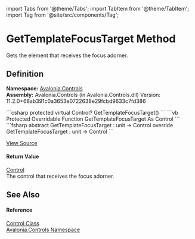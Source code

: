 import Tabs from '@theme/Tabs'; 
import TabItem from '@theme/TabItem'; 
import Tag from '@site/src/components/Tag'; 

# GetTemplateFocusTarget Method


Gets the element that receives the focus adorner.



## Definition
**Namespace:** <a href="N_Avalonia_Controls">Avalonia.Controls</a>  
**Assembly:** Avalonia.Controls (in Avalonia.Controls.dll) Version: 11.2.0+68ab391c0a3653e0722638e29fcbd9633c7fd386

<Tabs groupId="api-code-preview">
<TabItem value="csharp" label="C#">
```csharp
protected virtual Control? GetTemplateFocusTarget()
```
</TabItem>
<TabItem value="vb" label="VB">
```vb
Protected Overridable Function GetTemplateFocusTarget As Control
```
</TabItem>
<TabItem value="fsharp" label="F#">
```fsharp
abstract GetTemplateFocusTarget : unit -> Control 
override GetTemplateFocusTarget : unit -> Control 
```
</TabItem>
</Tabs>



<a href="https://github.com/AvaloniaUI/Avalonia/tree/master/srcAvalonia.Controls/Control.cs#L258" title="View the source code">View Source</a>



#### Return Value
<a href="T_Avalonia_Controls_Control">Control</a>  
The control that receives the focus adorner.

## See Also


#### Reference
<a href="T_Avalonia_Controls_Control">Control Class</a>  
<a href="N_Avalonia_Controls">Avalonia.Controls Namespace</a>  
